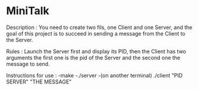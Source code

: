 # MiniTalk

Description : 
You need to create two fils, one Client and one Server, and the goal of this project is to succeed in sending a message from the Client to the Server.

Rules :
Launch the Server first and display its PID, then the Client has two arguments the first one is the pid of the Server and the second one the message to send. 

Instructions for use  :
-make
-./server
-(on another terminal) ./client "PID SERVER" "THE MESSAGE"

